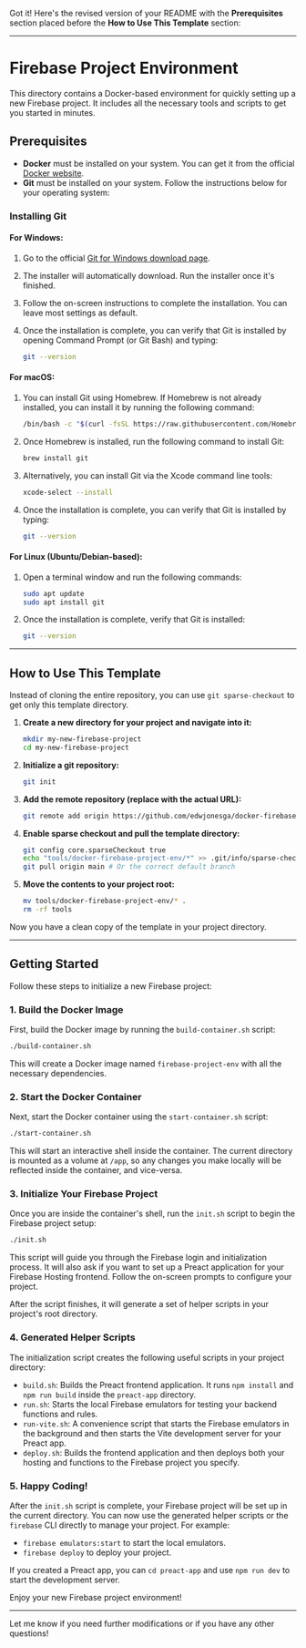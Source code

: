 Got it! Here's the revised version of your README with the **Prerequisites** section placed before the **How to Use This Template** section:

---

# Firebase Project Environment

This directory contains a Docker-based environment for quickly setting up a new Firebase project. It includes all the necessary tools and scripts to get you started in minutes.

## Prerequisites

* **Docker** must be installed on your system. You can get it from the official [Docker website](https://www.docker.com/get-started).
* **Git** must be installed on your system. Follow the instructions below for your operating system:

### Installing Git

#### **For Windows:**

1. Go to the official [Git for Windows download page](https://git-scm.com/download/win).
2. The installer will automatically download. Run the installer once it's finished.
3. Follow the on-screen instructions to complete the installation. You can leave most settings as default.
4. Once the installation is complete, you can verify that Git is installed by opening Command Prompt (or Git Bash) and typing:

   ```bash
   git --version
   ```

#### **For macOS:**

1. You can install Git using Homebrew. If Homebrew is not already installed, you can install it by running the following command:

   ```bash
   /bin/bash -c "$(curl -fsSL https://raw.githubusercontent.com/Homebrew/install/HEAD/install.sh)"
   ```
2. Once Homebrew is installed, run the following command to install Git:

   ```bash
   brew install git
   ```
3. Alternatively, you can install Git via the Xcode command line tools:

   ```bash
   xcode-select --install
   ```
4. Once the installation is complete, you can verify that Git is installed by typing:

   ```bash
   git --version
   ```

#### **For Linux (Ubuntu/Debian-based):**

1. Open a terminal window and run the following commands:

   ```bash
   sudo apt update
   sudo apt install git
   ```
2. Once the installation is complete, verify that Git is installed:

   ```bash
   git --version
   ```

---

## How to Use This Template

Instead of cloning the entire repository, you can use `git sparse-checkout` to get only this template directory.

1. **Create a new directory for your project and navigate into it:**

   ```bash
   mkdir my-new-firebase-project
   cd my-new-firebase-project
   ```

2. **Initialize a git repository:**

   ```bash
   git init
   ```

3. **Add the remote repository (replace with the actual URL):**

   ```bash
   git remote add origin https://github.com/edwjonesga/docker-firebase-project-env
   ```

4. **Enable sparse checkout and pull the template directory:**

   ```bash
   git config core.sparseCheckout true
   echo "tools/docker-firebase-project-env/*" >> .git/info/sparse-checkout
   git pull origin main # Or the correct default branch
   ```

5. **Move the contents to your project root:**

   ```bash
   mv tools/docker-firebase-project-env/* .
   rm -rf tools
   ```

Now you have a clean copy of the template in your project directory.

---

## Getting Started

Follow these steps to initialize a new Firebase project:

### 1. Build the Docker Image

First, build the Docker image by running the `build-container.sh` script:

```bash
./build-container.sh
```

This will create a Docker image named `firebase-project-env` with all the necessary dependencies.

### 2. Start the Docker Container

Next, start the Docker container using the `start-container.sh` script:

```bash
./start-container.sh
```

This will start an interactive shell inside the container. The current directory is mounted as a volume at `/app`, so any changes you make locally will be reflected inside the container, and vice-versa.

### 3. Initialize Your Firebase Project

Once you are inside the container's shell, run the `init.sh` script to begin the Firebase project setup:

```bash
./init.sh
```

This script will guide you through the Firebase login and initialization process. It will also ask if you want to set up a Preact application for your Firebase Hosting frontend. Follow the on-screen prompts to configure your project.

After the script finishes, it will generate a set of helper scripts in your project's root directory.

### 4. Generated Helper Scripts

The initialization script creates the following useful scripts in your project directory:

* `build.sh`: Builds the Preact frontend application. It runs `npm install` and `npm run build` inside the `preact-app` directory.
* `run.sh`: Starts the local Firebase emulators for testing your backend functions and rules.
* `run-vite.sh`: A convenience script that starts the Firebase emulators in the background and then starts the Vite development server for your Preact app.
* `deploy.sh`: Builds the frontend application and then deploys both your hosting and functions to the Firebase project you specify.

### 5. Happy Coding!

After the `init.sh` script is complete, your Firebase project will be set up in the current directory. You can now use the generated helper scripts or the `firebase` CLI directly to manage your project. For example:

* `firebase emulators:start` to start the local emulators.
* `firebase deploy` to deploy your project.

If you created a Preact app, you can `cd preact-app` and use `npm run dev` to start the development server.

Enjoy your new Firebase project environment!

---

Let me know if you need further modifications or if you have any other questions!
